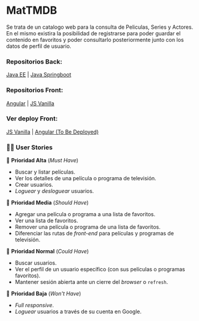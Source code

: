 # MatTMDB

Se trata de un catalogo web para la consulta de Peliculas, Series y Actores. En el mismo existira la posibilidad de registrarse para poder guardar el contenido en favoritos y poder consultarlo posteriormente junto con los datos de perfil de usuario.

### Repositorios Back:
[Java EE](https://github.com/Agrossio/mattmdb_back)
| [Java Springboot](https://github.com/Agrossio/mattmdb_springboot_back)

### Repositorios Front:
[Angular](https://github.com/Agrossio/angular_mattmdb)
| [JS Vanilla](https://github.com/Agrossio/MatTMDB)

### Ver deploy Front:
[JS Vanilla](https://mattmdb.matiabossio.com.ar/)
| [Angular (To Be Deployed)]()


### 👨‍🏫 User Stories

📕 **Prioridad Alta** (_Must Have_)

- Buscar y listar películas.
- Ver los detalles de una película o programa de televisión.
- Crear usuarios.
- _Loguear_ y _desloguear_ usuarios.

📘 **Prioridad Media** (_Should Have_)

- Agregar una película o programa a una lista de favoritos.
- Ver una lista de favoritos.
- Remover una película o programa de una lista de favoritos.
- Diferenciar las rutas de _front-end_ para películas y programas de televisión.

📗 **Prioridad Normal** (_Could Have_)

- Buscar usuarios.
- Ver el perfil de un usuario específico (con sus películas o programas favoritos).
- Mantener sesión abierta ante un cierre del _browser_ o `refresh`.

📓 **Prioridad Baja** (_Won't Have_)

- _Full responsive_.
- _Loguear_ usuarios a través de su cuenta en Google.
